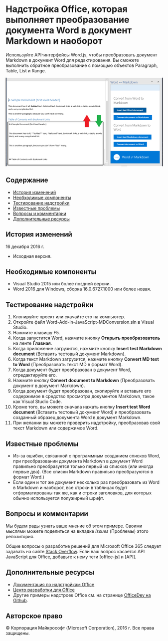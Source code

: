 # <a name="office-add-in-that-converts-directly-between-word-and-markdown-formats"></a>Надстройка Office, которая выполняет преобразование документа Word в документ Markdown и наоборот

Используйте API-интерфейсы Word.js, чтобы преобразовать документ Markdown в документ Word для редактирования. Вы сможете выполнить обратное преобразование с помощью объектов Paragraph, Table, List и Range.

![Преобразование формата Word в формат Markdown и наоборот](../readme_art/ReadMeScreenshot.PNG)

## <a name="table-of-contents"></a>Содержание
* [История изменений](#change-history)
* [Необходимые компоненты](#prerequisites)
* [Тестирование надстройки](#test-the-add-in)
* [Известные проблемы](#known-issues)
* [Вопросы и комментарии](#questions-and-comments)
* [Дополнительные ресурсы](#additional-resources)

## <a name="change-history"></a>История изменений

16 декабря 2016 г.

* Исходная версия.

## <a name="prerequisites"></a>Необходимые компоненты

* Visual Studio 2015 или более поздней версии.
* Word 2016 для Windows, сборка 16.0.6727.1000 или более новая.

## <a name="test-the-add-in"></a>Тестирование надстройки

1. Клонируйте проект или скачайте его на компьютер.
2. Откройте файл Word-Add-in-JavaScript-MDConversion.sln в Visual Studio.
2. Нажмите клавишу F5.
3. Когда запустится Word, нажмите кнопку **Открыть преобразователь** на ленте **Главная**.
4. Когда приложение загрузится, нажмите кнопку **Insert test Markdown document** (Вставить тестовый документ Markdown).
5. Когда текст Markdown загрузится, нажмите кнопку **Convert MD text to Word** (Преобразовать текст MD в формат Word).
6. Когда документ будет преобразован в документ Word, отредактируйте его. 
7. Нажмите кнопку **Convert document to Markdown** (Преобразовать документ в документ Markdown). 
8. Когда документ будет преобразован, скопируйте и вставьте его содержимое в средство просмотра документов Markdown, такое как Visual Studio Code.
9. Кроме того, вы можете сначала нажать кнопку **Insert test Word document** (Вставить тестовый документ Word) и преобразовать созданный образец документа Word в документ Markdown. 
10. При желании вы можете проверить надстройку, преобразовав свой текст Markdown или содержимое Word.

## <a name="known-issues"></a>Известные проблемы

- Из-за ошибки, связанной с программным созданием списков Word, при преобразовании документа Markdown в документ Word правильно преобразуется только первый из списков (или иногда первые два). (Все списки Markdown правильно преобразуются в формат Word.)
- Если один и тот же документ несколько раз преобразовать из Word в Markdown и наоборот, все строки в таблицах будут отформатированы так же, как и строки заголовков, для которых обычно используется полужирный шрифт.

## <a name="questions-and-comments"></a>Вопросы и комментарии

Мы будем рады узнать ваше мнение об этом примере. Своими мыслями можете поделиться на вкладке *Issues* (Проблемы) этого репозитория.

Общие вопросы о разработке решений для Microsoft Office 365 следует задавать на сайте [Stack Overflow](http://stackoverflow.com/questions/tagged/office-js+API). Если ваш вопрос касается API JavaScript для Office, добавьте к нему теги [office-js] и [API].

## <a name="additional-resources"></a>Дополнительные ресурсы

* [Документация по надстройкам Office](https://msdn.microsoft.com/ru-ru/library/office/jj220060.aspx)
* [Центр разработки для Office](http://dev.office.com/)
* Другие примеры надстроек Office см. на странице [OfficeDev на Github](https://github.com/officedev).

## <a name="copyright"></a>Авторское право
© Корпорация Майкрософт (Microsoft Corporation), 2016 г. Все права защищены.

